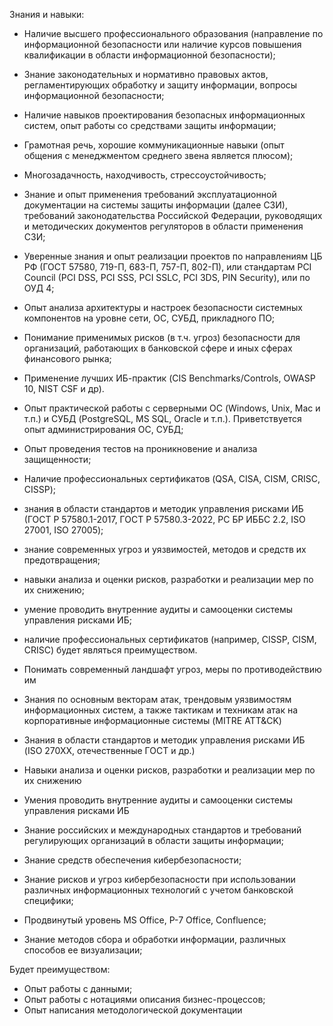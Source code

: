 Знания и навыки:

- Наличие высшего профессионального образования (направление по информационной безопасности или наличие курсов повышения квалификации в области информационной безопасности);
- Знание законодательных и нормативно правовых актов, регламентирующих обработку и защиту информации, вопросы информационной безопасности;
- Наличие навыков проектирования безопасных информационных систем, опыт работы со средствами защиты информации;
- Грамотная речь, хорошие коммуникационные навыки (опыт общения с менеджментом среднего звена является плюсом);
- Многозадачность, находчивость, стрессоустойчивость;
- Знание и опыт применения требований эксплуатационной документации на системы защиты информации (далее СЗИ), требований законодательства Российской Федерации, руководящих и методических документов регуляторов в области применения СЗИ;

- Уверенные знания и опыт реализации проектов по направлениям ЦБ РФ (ГОСТ 57580, 719-П, 683-П, 757-П, 802-П), или стандартам PCI Council (PCI DSS, PCI SSS, PCI SSLC, PCI 3DS, PIN Security), или по ОУД 4;
- Опыт анализа архитектуры и настроек безопасности системных компонентов на уровне сети, ОС, СУБД, прикладного ПО;
- Понимание применимых рисков (в т.ч. угроз) безопасности для организаций, работающих в банковской сфере и иных сферах финансового рынка;
- Применение лучших ИБ-практик (CIS Benchmarks/Controls, OWASP 10, NIST CSF и др).

- Опыт практической работы с серверными ОС (Windows, Unix, Mac и т.п.) и СУБД (PostgreSQL, MS SQL, Oracle и т.п.). Приветствуется опыт администрирования ОС, СУБД;
- Опыт проведения тестов на проникновение и анализа защищенности;
- Наличие профессиональных сертификатов (QSA, CISA, CISM, CRISC, CISSP);

- знания в области стандартов и методик управления рисками ИБ (ГОСТ Р 57580.1-2017, ГОСТ Р 57580.3-2022, РС БР ИББС 2.2, ISO 27001, ISO 27005);
- знание современных угроз и уязвимостей, методов и средств их предотвращения;
- навыки анализа и оценки рисков, разработки и реализации мер по их снижению;
- умение проводить внутренние аудиты и самооценки системы управления рисками ИБ;
- наличие профессиональных сертификатов (например, CISSP, CISM, CRISC) будет являться преимуществом.

- Понимать современный ландшафт угроз, меры по противодействию им
- Знания по основным векторам атак, трендовым уязвимостям информационных систем, а также тактикам и техникам атак на корпоративные информационные системы (MITRE ATT&CK)
- Знания в области стандартов и методик управления рисками ИБ (ISO 270XX, отечественные ГОСТ и др.)
- Навыки анализа и оценки рисков, разработки и реализации мер по их снижению
- Умения проводить внутренние аудиты и самооценки системы управления рисками ИБ
- Знание российских и международных стандартов и требований регулирующих организаций в области защиты информации;
- Знание средств обеспечения кибербезопасности;
- Знание рисков и угроз кибербезопасности при использовании различных информационных технологий с учетом банковской специфики;
- Продвинутый уровень MS Office, Р-7 Office, Confluence;
- Знание методов сбора и обработки информации, различных способов ее визуализации;

Будет преимуществом:

- Опыт работы с данными;
- Опыт работы с нотациями описания бизнес-процессов;
- Опыт написания методологической документации